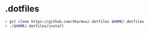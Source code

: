 # .dotfiles

```bash
> git clone https://github.com/Skarmux/.dotfiles $HOME/.dotfiles
> ./$HOME/.dotfiles/install
```